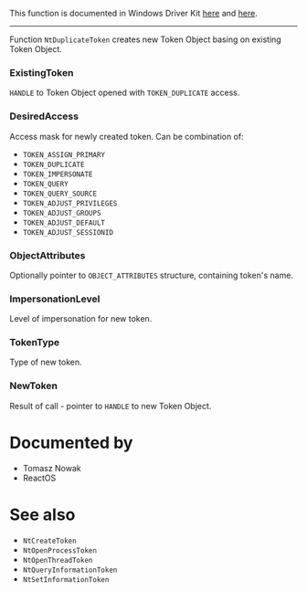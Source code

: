 This function is documented in Windows Driver Kit [here](https://learn.microsoft.com/en-us/windows-hardware/drivers/ddi/ntifs/nf-ntifs-ntduplicatetoken) and [here](https://learn.microsoft.com/en-us/windows-hardware/drivers/ddi/ntifs/nf-ntifs-zwduplicatetoken).

---

Function `NtDuplicateToken` creates new Token Object basing on existing Token Object.

### ExistingToken

`HANDLE` to Token Object opened with `TOKEN_DUPLICATE` access.

### DesiredAccess

Access mask for newly created token. Can be combination of:

* `TOKEN_ASSIGN_PRIMARY`
* `TOKEN_DUPLICATE`
* `TOKEN_IMPERSONATE`
* `TOKEN_QUERY`
* `TOKEN_QUERY_SOURCE`
* `TOKEN_ADJUST_PRIVILEGES`
* `TOKEN_ADJUST_GROUPS`
* `TOKEN_ADJUST_DEFAULT`
* `TOKEN_ADJUST_SESSIONID`

### ObjectAttributes

Optionally pointer to `OBJECT_ATTRIBUTES` structure, containing token's name.

### ImpersonationLevel

Level of impersonation for new token.

### TokenType

Type of new token.

### NewToken

Result of call - pointer to `HANDLE` to new Token Object.

# Documented by

* Tomasz Nowak
* ReactOS

# See also

* `NtCreateToken`
* `NtOpenProcessToken`
* `NtOpenThreadToken`
* `NtQueryInformationToken`
* `NtSetInformationToken`
